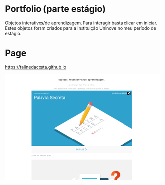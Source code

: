 # Portfolio (parte estágio)
Objetos interativos/de aprendizagem.
Para interagir basta clicar em iniciar.
Estes objetos foram criados para a Instituição Uninove no meu período de estágio.

# Page
https://talinedacosta.github.io

![Screenshot](/screenshot/screenshot.png)
